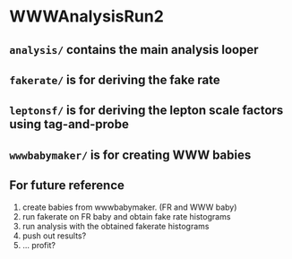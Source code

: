 # WWWAnalysisRun2

## ```analysis/``` contains the main analysis looper

## ```fakerate/``` is for deriving the fake rate

## ```leptonsf/``` is for deriving the lepton scale factors using tag-and-probe

## ```wwwbabymaker/``` is for creating WWW babies

## For future reference

1. create babies from wwwbabymaker. (FR and WWW baby)
2. run fakerate on FR baby and obtain fake rate histograms
3. run analysis with the obtained fakerate histograms
4. push out results?
5. ... profit?

